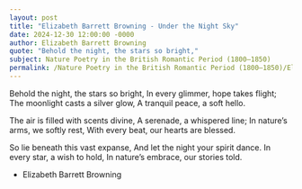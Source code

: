```yaml
---
layout: post
title: "Elizabeth Barrett Browning - Under the Night Sky"
date: 2024-12-30 12:00:00 -0000
author: Elizabeth Barrett Browning
quote: "Behold the night, the stars so bright,"
subject: Nature Poetry in the British Romantic Period (1800–1850)
permalink: /Nature Poetry in the British Romantic Period (1800–1850)/Elizabeth Barrett Browning/Elizabeth Barrett Browning - Under the Night Sky
---
```


Behold the night, the stars so bright,
In every glimmer, hope takes flight;
The moonlight casts a silver glow,
A tranquil peace, a soft hello.

The air is filled with scents divine,
A serenade, a whispered line;
In nature’s arms, we softly rest,
With every beat, our hearts are blessed.

So lie beneath this vast expanse,
And let the night your spirit dance.
In every star, a wish to hold,
In nature’s embrace, our stories told.

- Elizabeth Barrett Browning
